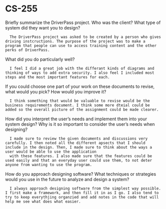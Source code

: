 # CS-255
Briefly summarize the DriverPass project. Who was the client? What type of system did they want you to design?

      The DriverPass project was asked to be created by a person who gives driving instcructions. The purpose of the project was to make a program that people can use to access training content and the other perks of DriverPass. 

What did you do particularly well?

      I feel I did a great job with the differant kinds of diagrams and thinking of ways to add extra security. I also feel I included most steps and the most important features for each. 

If you could choose one part of your work on these documents to revise, what would you pick? How would you improve it?

      I think something that would be valuable to revise would be the business requirements document. I think some more dteial could be added so the overall picture of the assignment could be made clearer.

How did you interpret the user’s needs and implement them into your system design? Why is it so important to consider the user’s needs when designing?

      I made sure to review the given documents and discussions very carefully. I then noted all the different apsects that I should include in the design. Then, I made sure to think about the ways a user would be able to use the application 
      with these features. I also made sure that the features could be used easily and that an everyday user could use them, to not deter anyone from wanting to use the program.

How do you approach designing software? What techniques or strategies would you use in the future to analyze and design a system?

      I always approach designing software from the simplest way possible. I first make a framework, and then fill it in as I go. I also tend to try to keep everythjing organzied and add notes in the code that will help me see what does what easier. 
